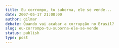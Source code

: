 ```yaml
---
title: Eu corrompo, tu suborna, ele se vende...
date: 2007-05-17 21:00:00
author: gilmar
debate: Quando vai acabar a corrupção no Brasil?
slug: eu-corrompo-tu-suborna-ele-se-vende
status: publish 
type: post
---
```



